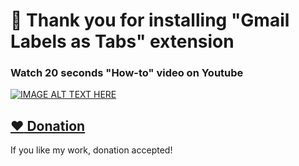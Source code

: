 # :pray: Thank you for installing "Gmail Labels as Tabs" extension

### Watch 20 seconds "How-to" video on Youtube

[![IMAGE ALT TEXT HERE](https://img.youtube.com/vi/XF5KXcwmlmo/0.jpg)](https://www.youtube.com/watch?v=XF5KXcwmlmo)

## [:heart: Donation](https://tuladhar.github.io/gmail-labels-as-tabs/DONATION)

If you like my work, donation accepted!
